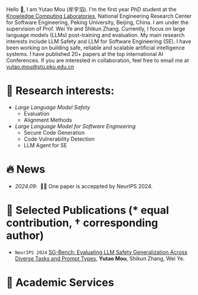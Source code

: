 Hello 👋, I am Yutao Mou (牟宇滔). I'm the first year PhD student at the <a href="https://se.pku.edu.cn/kcl/">Knowledge Computing Laboratories</a>, National Engineering Research Center for Software Engineering, Peking University, Beijing, China. I am under the supervision of Prof. Wei Ye and Shikun Zhang. Currently, I focus on large language models (LLMs) post-training and evaluation. My main research interests include LLM Safety and LLM for Software Engineering (SE). I have been working on building safe, reliable and scalable artificial intelligence systems. I have published 20+ papers at the top international AI Conferences.
If you are interested in collaboration, feel free to email me at yutao.mou@stu.pku.edu.cn



# 📖 Research interests:
- *Large Language Model Safety*
  - Evaluation
  - Alignment Methods
- *Large Language Model for Software Engineering*
  - Secure Code Generation
  - Code Vulnerability Detection
  - LLM Agent for SE


# 🔥 News
- *2024.09*: &nbsp;🎉🎉 One paper is acceppted by NeurIPS 2024.



# 🔖 Selected Publications (* equal contribution, † corresponding author)
- ``NeurIPS 2024`` [SG-Bench: Evaluating LLM Safety Generalization Across Diverse Tasks and Prompt Types](https://proceedings.neurips.cc/paper_files/paper/2024/hash/de7b99107c53e60257c727dc73daf1d1-Abstract-Datasets_and_Benchmarks_Track.html), **Yutao Mou**, Shikun Zhang, Wei Ye. [![]()](https://github.com/WillDreamer/Awesome-AI4CFD)


# 📄 Academic Services




